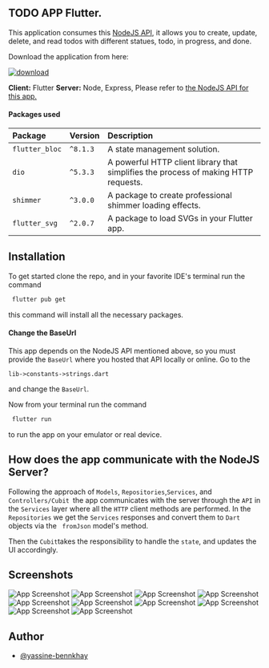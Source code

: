 
## TODO APP Flutter.
This application consumes this [NodeJS API](https://github.com/yassine-bennkhay/colicoli_todo_api), it allows you to create, update, delete, and read todos with different statues, todo, in progress, and done.

Download the application from here:

[![download](https://img.shields.io/badge/download-006600?style=for-the-badge&logo=download&logoColor=white)](https://github.com/yassine-bennkhay/coli_todo_flutter/raw/main/app-release.apk)


**Client:** Flutter
**Server:** Node, Express, Please refer to [the NodeJS API for this app.](https://github.com/yassine-bennkhay/colicoli_todo_api)
#### Packages used
| Package | Version     | Description                       |
| :-------- | :------- | :-------------------------------- |
| `flutter_bloc`      | `^8.1.3` | A state management solution. |
| `dio`      | `^5.3.3` |A powerful HTTP client library that simplifies the process of making HTTP requests. |
| `shimmer`      | `^3.0.0` | A package to create professional shimmer loading effects. |
| `flutter_svg`      | `^2.0.7` | A package to load SVGs in your Flutter app. |


## Installation

To get started clone the repo, and in your favorite IDE's terminal run the command
```bash
 flutter pub get
```
this command will install all the necessary packages.

#### Change the BaseUrl
This app depends on the NodeJS API mentioned above, so you must provide the ```BaseUrl``` where you hosted that API locally or online.
Go to the 
```  
lib->constants->strings.dart 
 ```
 and change the ```BaseUrl```.

Now from your terminal run the command
```bash
 flutter run
```
to run the app on your emulator or real device.

## How does the app communicate with the NodeJS Server?
Following the approach of ```Models```, ```Repositories```,```Services```, and ```Controllers/Cubit ```the app communicates with the server through the ```API``` in the ```Services``` layer where all the ```HTTP``` client methods are performed.
In the ```Repositories``` we get the ```Services``` responses and convert them to ```Dart``` objects via the ``` fromJson``` model's method.

Then the ```Cubit```takes the responsibility to handle the ```state```, and updates the UI accordingly.
## Screenshots
![App Screenshot](https://github.com/yassine-bennkhay/coli_todo_flutter/blob/main/screenshots/todos.png?raw=true)
![App Screenshot](https://github.com/yassine-bennkhay/coli_todo_flutter/blob/main/screenshots/add.png?raw=true)
![App Screenshot](https://github.com/yassine-bennkhay/coli_todo_flutter/blob/main/screenshots/update.png?raw=true)
![App Screenshot](https://github.com/yassine-bennkhay/coli_todo_flutter/blob/main/screenshots/done.png?raw=true)
![App Screenshot](https://github.com/yassine-bennkhay/coli_todo_flutter/blob/main/screenshots/details.png?raw=true)
![App Screenshot](https://github.com/yassine-bennkhay/coli_todo_flutter/blob/main/screenshots/confirm.png?raw=true)
![App Screenshot](https://github.com/yassine-bennkhay/coli_todo_flutter/blob/main/screenshots/progress.png?raw=true)
![App Screenshot](https://github.com/yassine-bennkhay/coli_todo_flutter/blob/main/screenshots/nothing-done.png?raw=true)
![App Screenshot](https://github.com/yassine-bennkhay/coli_todo_flutter/blob/main/screenshots/nothing-progress.png?raw=true)
![App Screenshot](https://github.com/yassine-bennkhay/coli_todo_flutter/blob/main/screenshots/shimmer.png?raw=true)
## Author

- [@yassine-bennkhay](https://github.com/yassine-bennkhay)
